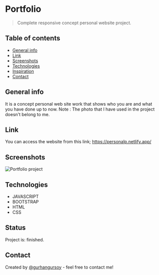 # Portfolio
> Complete responsive concept personal website project.

## Table of contents
* [General info](#general-info)
* [Link](#link)
* [Screenshots](#screenshots)
* [Technologies](#technologies)
* [Inspiration](#inspiration)
* [Contact](#contact)

## General info
It is a concept personal web site work that shows who you are and what you have done up to now.
Note : The photo that I have used in the project doesn't belong to me.

## Link
You can access the website from this link;
https://personalp.netlify.app/

## Screenshots
![Portfolio project](https://user-images.githubusercontent.com/73755991/104091873-5b464700-5291-11eb-98b5-ae6955373e74.gif)

## Technologies
* JAVASCRIPT
* BOOTSTRAP
* HTML
* CSS

## Status
Project is: finished.

## Contact
Created by [@gurhangursoy](https://www.linkedin.com/in/gurhan-gursoy/) - feel free to contact me!
